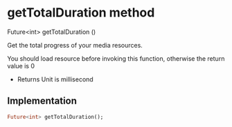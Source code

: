 


# getTotalDuration method








Future&lt;int> getTotalDuration
()





<p>Get the total progress of your media resources.</p>
<p>You should load resource before invoking this function, otherwise the return value is 0</p>
<ul>
<li>Returns Unit is millisecond</li>
</ul>



## Implementation

```dart
Future<int> getTotalDuration();
```







